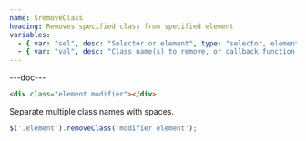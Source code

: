 ```yaml
---
name: $removeClass
heading: Removes specified class from specified element
variables:
  - { var: "sel", desc: "Selector or element", type: "selector, element", req: true }
  - { var: "val", desc: "Class name(s) to remove, or callback function taking the element, index, and existing classname", type: "string, callback", req: true }
---
```


---doc---

```html
<div class="element modifier"></div>
```

Separate multiple class names with spaces.

```javascript
$('.element').removeClass('modifier element');
```